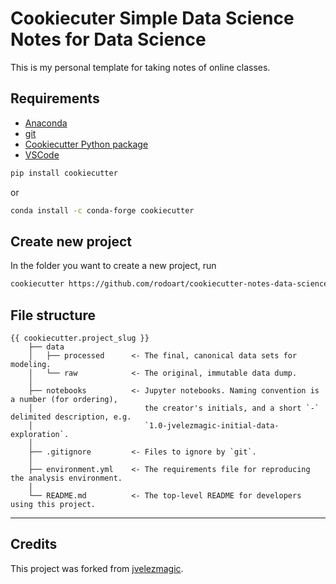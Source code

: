 # Cookiecuter Simple Data Science Notes for Data Science

This is my personal template for taking notes of online classes.

## Requirements

- [Anaconda](https://www.anaconda.com/download/)
- [git](https://git-scm.com/)
- [Cookiecutter Python package](http://cookiecutter.readthedocs.org/en/latest/installation.html)
- [VSCode](https://code.visualstudio.com/)

``` bash
pip install cookiecutter
```

or

``` bash
conda install -c conda-forge cookiecutter
```

## Create new project

In the folder you want to create a new project, run

```bash
cookiecutter https://github.com/rodoart/cookiecutter-notes-data-science
```


## File structure

    {{ cookiecutter.project_slug }}
        ├── data
        │   ├── processed      <- The final, canonical data sets for modeling.
        │   └── raw            <- The original, immutable data dump.
        │
        ├── notebooks          <- Jupyter notebooks. Naming convention is a number (for ordering),
        │                         the creator's initials, and a short `-` delimited description, e.g.
        │                         `1.0-jvelezmagic-initial-data-exploration`.
        │
        ├── .gitignore         <- Files to ignore by `git`.
        │
        ├── environment.yml    <- The requirements file for reproducing the analysis environment.
        │
        └── README.md          <- The top-level README for developers using this project.

---

## Credits

This project was forked from [jvelezmagic](https://github.com/jvelezmagic).

